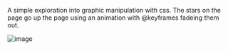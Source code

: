 A simple exploration into graphic manipulation with css.
The stars on the page go up the page using an animation with @keyframes fadeing them out.

![image](https://user-images.githubusercontent.com/67080837/128094543-17fdbfb7-a651-44fb-be15-e2088ca335ab.png)
